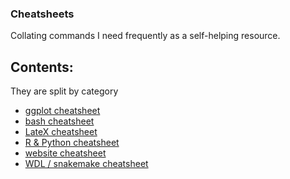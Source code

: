 ### Cheatsheets

Collating commands I need frequently as a self-helping resource.

## Contents:

They are split by category

* [ggplot cheatsheet](../CheatSheets/cheatsheet_ggplot.md/) 
* [bash cheatsheet](../CheatSheets/cheatsheet_bash.md/) 
* [LateX cheatsheet](../CheatSheets/cheatsheet_latex.md/) 
* [R & Python cheatsheet](../CheatSheets/cheatsheet_miscellaneous.md/) 
* [website cheatsheet](../CheatSheets/cheatsheet_website.md/) 
* [WDL / snakemake cheatsheet](../CheatSheets/cheatsheet_pipeline_workflows.md/) 
